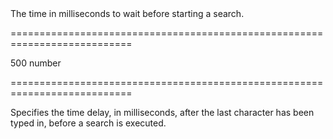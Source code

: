 <!--**
/*-------------------------------------------
    Auto-generated file. Do not modify.
-------------------------------------------

**-->
<!--d-->The time in milliseconds to wait before starting a search.<!--/d-->
===========================================================================
<!--default-->500<!--/default-->
<!--type-->number<!--/type-->
===========================================================================

<!--shortDescription-->
Specifies the time delay, in milliseconds, after the last character has been typed in, before a search is executed.
<!--/shortDescription-->

<!--fullDescription-->

<!--/fullDescription-->